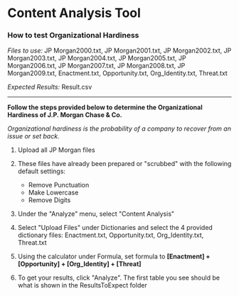 # Content Analysis Tool
### How to test Organizational Hardiness

*Files to use:*  JP Morgan2000.txt, JP Morgan2001.txt, JP Morgan2002.txt, JP Morgan2003.txt, 
JP Morgan2004.txt, JP Morgan2005.txt, JP Morgan2006.txt, JP Morgan2007.txt, JP Morgan2008.txt, 
JP Morgan2009.txt, Enactment.txt, Opportunity.txt, Org_Identity.txt, Threat.txt

*Expected Results:* Result.csv

****

**Follow the steps provided below to determine the Organizational Hardiness of J.P. Morgan Chase & Co.**

*Organizational hardiness is the probability of a company to recover from an issue or set back.*

1. Upload all JP Morgan files

2. These files have already been prepared or "scrubbed" with the following default settings:
    - Remove Punctuation
    - Make Lowercase
    - Remove Digits

3. Under the "Analyze" menu, select "Content Analysis"

4. Select "Upload Files" under Dictionaries and select the 4 provided dictionary 
files: Enactment.txt, Opportunity.txt, Org_Identity.txt, Threat.txt

5. Using the calculator under Formula, set formula to **[Enactment] + [Opportunity] + [Org_Identity] + [Threat]**

6. To get your results, click "Analyze". The first table you see should be what 
is shown in the ResultsToExpect folder
